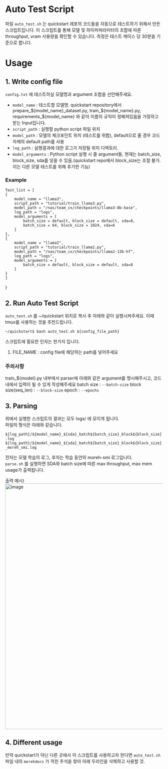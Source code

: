 # Auto Test Script
파일 `auto_test.sh` 는 quickstart 레포의 코드들을 자동으로 테스트하기 위해서 만든 스크립트입니다.
이 스크립트를 통해 모델 및 하이퍼파라미터의 조합에 따른 throughput, vram 사용량을 확인할 수 있습니다.
측정은 테스트 케이스 당 30분을 기준으로 합니다.


# Usage

## 1. Write config file
`config.txt` 에 테스트하실 모델명과 argument 조합을 선언해주세요.
- `model_name` : 테스트할 모델명. quickstart repository에서 prepare_${model_name}_dataset.py, train_${model_name}.py, requirements_${model_name} 와 같이 이름의 규칙이 정해져있음을 가정하고 받는 Input입니다.
- `script_path` : 실행할 python script 파일 위치
- `model_path` : 모델의 체크포인트 위치 (테스트를 위함), default으로 줄 경우 코드 자체의 default path를 사용
- `log_path` : 실행결과에 대한 로그가 저장될 위치 디렉토리.
- `model_arguments` : Python script 실행 시 줄 argument들, 현재는 batch_size, block_size, sda를 넣을 수 있음.(quickstart repo에서 block_size는 조절 불가. 이는 다른 모델 테스트를 위해 추가한 기능)

### Example

```
Test_list = [
{
    model_name = "llama3",
    script_path = "tutorial/train_llama3.py",
    model_path = "/nas/team_cx/checkpoints/llama3-8b-base",
    log_path = "logs",
    model_arguments = [
        batch_size = default, block_size = default, sda=8,
        batch_size = 64, block_size = 1024, sda=6
    ]
},
{
    model_name = "llama2",
    script_path = "tutorial/train_llama2.py",
    model_path = "/nas/team_cx/checkpoints/llama2-13b-hf",
    log_path = "logs",
    model_arguments = [
        batch_size = default, block_size = default, sda=8
    ]
}
]
```

}

## 2. Run Auto Test Script
`auto_test.sh` 를 ~/quickstart 위치로 복사 후 아래와 같이 실행시켜주세요.
이때 tmux를 사용하는 것을 추천드립니다.

```
~/quickstart$ bash auto_test.sh ${config_file_path}
```
스크립트에 필요한 인자는 한가지 입니다.
1. FILE_NAME : config file에 해당하는 path를 넣어주세요


### 주의사항
train_${model}.py 내부에서 parser에 아래와 같은 argument를 명시해주시고, 코드내에서 입력이 될 수 있게 작성해주세요
batch size : `--batch-size`
block size(seq_len) : `--block-size`
epoch : `--epochs`

## 3. Parsing
위에서 실행한 스크립트의 결과는 모두 logs/ 에 모이게 됩니다.  
파일의 형식은 아래와 같습니다.  
  
`${log_path}/${model_name}_${sda}_batch${batch_size}_block${block_size}.log`  
`${log_path}/${model_name}_${sda}_batch${batch_size}_block${block_size}_moreh_smi.log`  
  
전자는 모델 학습의 로그, 후자는 학습 동안의 moreh-smi 로그입니다.  
`parse.sh` 를 실행하면 SDA와 batch size에 따른 max throughput, max mem usage가 출력됩니다. 

출력 예시)  
<img width="784" alt="image" src="https://github.com/moreh-dev/quickstart/assets/138426917/3f13ae7d-6d1c-420f-8d4e-f1845dc86b2c">

## 4. Different usage
만약 quickstart가 아닌 다른 곳에서 이 스크립트를 사용하고자 한다면 `auto_test.sh` 파일 내의 `morehdocs` 가 적힌 주석을 찾아 아래 두라인을 삭제하고 사용할 것.


